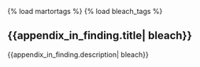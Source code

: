 {% load martortags %}
{% load bleach_tags %}
## {{appendix_in_finding.title| bleach}}

{{appendix_in_finding.description| bleach}}
